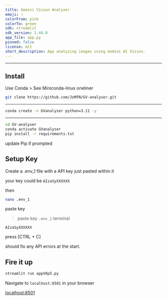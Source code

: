 ```yaml
---
title: Gemini Vision Analyzer
emoji: ⚡
colorFrom: pink
colorTo: green
sdk: streamlit
sdk_version: 1.44.0
app_file: app.py
pinned: false
license: mit
short_description: App analyzing images using Gemini AI Vision.
---
```




---


## Install

Use Conda > See Miniconda-linux oneliner

```bash
git clone https://github.com/JoMfN/GV-analyser.git
```

--- 

```bash
conda create -n GVanalyser python=3.11 -y
```

---


```bash
cd GV-analyser
conda activate GVanalyser
pip install -r requirements.txt
```

update Pip if prompted

## Setup Key

Create a .env_1 file with a API key just pasted within it 

your key could be `AIzaSyXXXXXX`

then 

```bash
nano .env_1
```

paste key

> paste key `.env_1` terminal

```
AIzaSyXXXXXX
```

press [CTRL + C]

should fix any API errors at the start.

## Fire it up

```bash
streamlit run appV0p5.py
```

Navigate to `localhost:8501` in your browser


[localhost:8501](http://localhost:8501)

